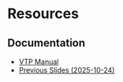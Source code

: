 # Resources

## Documentation

- [VTP Manual](/VTP-Manual_1.pdf)
- [Previous Slides (2025-10-24)](/2025-10-24-figures.pptx)